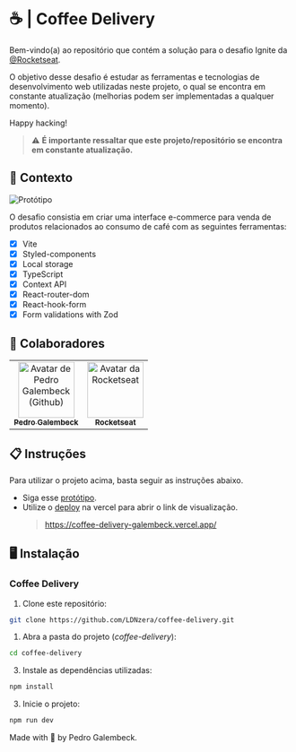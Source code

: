 # ☕ | Coffee Delivery

Bem-vindo(a) ao repositório que contém a solução para o desafio Ignite da [@Rocketseat](https://www.rocketseat.com.br/).

O objetivo desse desafio é estudar as ferramentas e tecnologias de desenvolvimento web utilizadas neste projeto, o qual se encontra em constante atualização (melhorias podem ser implementadas a qualquer momento).

Happy hacking!

> ⚠️ **É importante ressaltar que este projeto/repositório se encontra em constante atualização.**

## 🧠 Contexto

![Protótipo](./.github/coffee-delivery-prototype.png)

O desafio consistia em criar uma interface e-commerce para venda de produtos relacionados ao consumo de café com as seguintes ferramentas:

- [x] Vite
- [x] Styled-components
- [x] Local storage
- [x] TypeScript
- [x] Context API
- [x] React-router-dom
- [x] React-hook-form
- [x] Form validations with Zod

## 🤝 Colaboradores

<table>
  <tr>
    <td align="center">
      <a href="https://github.com/LDNzera" title="Pedro Galembeck">
        <img src="https://avatars.githubusercontent.com/u/51977156?v=4" width="100px;" alt="Avatar de Pedro Galembeck (Github)"/><br>
        <sub>
          <b>Pedro Galembeck</b>
        </sub>
      </a>
    </td>
    <td align="center">
      <a href="https://github.com/Rocketseat/" title="Rocketseat">
        <img src="https://avatars.githubusercontent.com/u/28929274?s=200&v=4" width="100px;" alt="Avatar da Rocketseat"/><br>
        <sub>
          <b>Rocketseat</b>
        </sub>
      </a>
    </td>
  </tr>
</table>

## 📋 Instruções

Para utilizar o projeto acima, basta seguir as instruções abaixo.

- Siga esse [protótipo](<https://www.figma.com/file/BcP48N0GAlF9y1dzwHIvMZ/Coffee-Delivery-%E2%80%A2-Desafio-React-(Copy)?type=design&mode=design>).
- Utilize o [deploy](https://coffee-delivery-galembeck.vercel.app/) na vercel para abrir o link de visualização.
  > https://coffee-delivery-galembeck.vercel.app/

## 🖥️ Instalação

### Coffee Delivery

1. Clone este repositório:

```bash
git clone https://github.com/LDNzera/coffee-delivery.git
```

1. Abra a pasta do projeto (_coffee-delivery_):

```bash
cd coffee-delivery
```

3. Instale as dependências utilizadas:

```bash
npm install
```

3. Inicie o projeto:

```bash
npm run dev
```

Made with 💜 by Pedro Galembeck.
